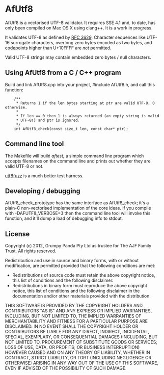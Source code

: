 
# AfUtf8

AfUtf8 is a vectorised UTF-8 validator. It requires SSE 4.1 and, to date, has only
been compiled on Mac OS X using clang++. It is a work in progress.

It validates UTF-8 as defined by [RFC 3629](http://tools.ietf.org/html/rfc3629). 
Character sequences like UTF-16 surrogate characters, overlong zero bytes encoded
as two bytes, and codepoints higher than U+10FFFF are _not_ permitted.

Valid UTF-8 strings may contain embedded zero bytes / null characters.

## Using AfUtf8 from a C / C++ program

Build and link AfUtf8.cpp into your project, #include AfUtf8.h, and call this function:

        /**
         * Returns 1 if the len bytes starting at ptr are valid UTF-8, 0 otherwise.
         *
         * If len == 0 then 1 is always returned (an empty string is valid
         * UTF-8!) and ptr is ignored.
         */
        int AfUtf8_check(const size_t len, const char* ptr);


## Command line tool

The Makefile will build *aftest*, a simple command line program which accepts
filenames on the command line and prints out whether they are valid UTF-8 or
not.

[utf8fuzz](https://github.com/andrewffff/utf8fuzz) is a much better test harness.


## Developing / debugging

AfUtf8_check_prototype has the same interface as AfUtf8_check; it's a plain-C
non-vectorised implementation of the core ideas. If you compile with -DAFUTF8_VERBOSE=3
then the command line tool will invoke this function, and it'll dump a load of 
debugging info to stdout.


## License

Copyright (c) 2012, Grumpy Panda Pty Ltd as trustee for The AJF Family Trust.
All rights reserved.

Redistribution and use in source and binary forms, with or without modification, are permitted provided that the following conditions are met:

* Redistributions of source code must retain the above copyright notice, this list of conditions and the following disclaimer.
* Redistributions in binary form must reproduce the above copyright notice, this list of conditions and the following disclaimer in the documentation and/or other materials provided with the distribution.

THIS SOFTWARE IS PROVIDED BY THE COPYRIGHT HOLDERS AND CONTRIBUTORS "AS IS" AND ANY EXPRESS OR IMPLIED WARRANTIES, INCLUDING, BUT NOT LIMITED TO, THE IMPLIED WARRANTIES OF MERCHANTABILITY AND FITNESS FOR A PARTICULAR PURPOSE ARE DISCLAIMED. IN NO EVENT SHALL THE COPYRIGHT HOLDER OR CONTRIBUTORS BE LIABLE FOR ANY DIRECT, INDIRECT, INCIDENTAL, SPECIAL, EXEMPLARY, OR CONSEQUENTIAL DAMAGES (INCLUDING, BUT NOT LIMITED TO, PROCUREMENT OF SUBSTITUTE GOODS OR SERVICES; LOSS OF USE, DATA, OR PROFITS; OR BUSINESS INTERRUPTION) HOWEVER CAUSED AND ON ANY THEORY OF LIABILITY, WHETHER IN CONTRACT, STRICT LIABILITY, OR TORT (INCLUDING NEGLIGENCE OR OTHERWISE) ARISING IN ANY WAY OUT OF THE USE OF THIS SOFTWARE, EVEN IF ADVISED OF THE POSSIBILITY OF SUCH DAMAGE.
